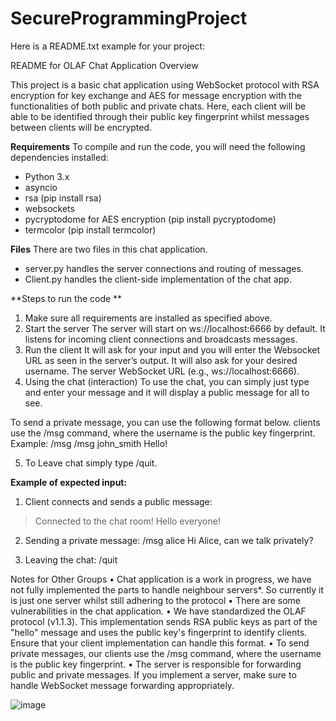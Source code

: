 ﻿# SecureProgrammingProject

 Here is a README.txt example for your project:
 
README for OLAF Chat Application
Overview

This project is a basic chat application using WebSocket protocol with RSA encryption for key exchange and AES for message encryption with the functionalities of both public and private chats. Here, each client will be able to be identified through their public key fingerprint whilst messages between clients will be encrypted.

**Requirements**
To compile and run the code, you will need the following dependencies installed:
-	Python 3.x
-	asyncio
-	rsa (pip install rsa)
-	websockets
-	pycryptodome for AES encryption (pip install pycryptodome)
-	termcolor (pip install termcolor)


**Files**
There are two files in this chat application.
-	server.py handles the server connections and routing of messages.
-	Client.py handles the client-side implementation of the chat app. 

**Steps to run the code **
1.	Make sure all requirements are installed as specified above.
2.	Start the server
The server will start on ws://localhost:6666 by default. It listens for incoming client connections and broadcasts messages.
3.	Run the client 
It will ask for your input and you will enter the Websocket URL as seen in the server’s output. It will also ask for your desired username.
The server WebSocket URL (e.g., ws://localhost:6666).
4.	Using the chat (interaction)
To use the chat, you can simply just type and enter your message and it will display a public message for all to see.

To send a private message, you can use the following format below. clients use the /msg <username> command, where the username is the public key fingerprint.
Example:
/msg <username> <message>
/msg john_smith Hello!

5.	To Leave chat simply type /quit.




**Example of expected input:**
1.	Client connects and sends a public message:
> Connected to the chat room!
> Hello everyone!

2.	Sending a private message:
/msg alice Hi Alice, can we talk privately?

3.	Leaving the chat:
/quit

Notes for Other Groups
•	Chat application is a work in progress, we have not fully implemented the parts to handle neighbour servers*. So currently it is just one server whilst still adhering to the protocol
•	There are some vulnerabilities in the chat application.
•	We have standardized the OLAF protocol (v1.1.3). This implementation sends RSA public keys as part of the "hello" message and uses the public key's fingerprint to identify clients. Ensure that your client implementation can handle this format.
•	To send private messages, our clients use the /msg <username> command, where the username is the public key fingerprint.
•	The server is responsible for forwarding public and private messages. If you implement a server, make sure to handle WebSocket message forwarding appropriately.


![image](https://github.com/user-attachments/assets/3fe45bec-f0ba-4c26-81c2-5b6957bbf62c)

